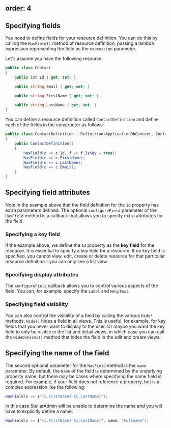 order: 4
---

## Specifying fields

You need to define fields for your resource definition. You can do this by calling the `HasField()` method of resource definition, passing a lambda expression representing the field as the `expression` parameter.

Let's assume you have the following resource.

```cs
public class Contact
{
    public int Id { get; set; }

    public string Email { get; set; }

    public string FirstName { get; set; }

    public string LastName { get; set; }
}
```

You can define a resource definition called `ContactDefinition` and define each of the fields in the constructor as follows:

```cs
public class ContactDefinition : Definition<ApplicationDbContext, Contact>
{
    public ContactDefinition()
    {
        HasField(c => c.Id, f => f.IsKey = true);
        HasField(c => c.FirstName);
        HasField(c => c.LastName);
        HasField(c => c.Email);
    }
}
```

## Specifying field attributes

Note in the example above that the field definition for the `Id` property has extra parameters defined. The optional `configureField` parameter of the `HasField` method is a callback that allows you to specify extra attributes for the field.

### Specifying a key field

If the example above, we define the `Id` property as the **key field** for the resource. It is essential to specify a key field for a resource. If no key field is specified, you cannot view, edit, create or delete resource for that particular resource definition - you can only see a list view.

### Specifying display attributes

The `configureField` callback allows you to control various aspects of the field. You can, for example, specify the `Label` and `HelpText`.

### Specifying field visibility

You can also control the visibility of a field by calling the various `Hide*` methods. `Hide()` hides a field in all views. This is useful, for example, for key fields that you never want to display to the user. Or maybe you want the key field to only be visible in the list and detail views, in which case you can call the `HideOnForms()` method that hides the field in the edit and create views.

## Specifying the name of the field

The second optional parameter for the `HasField` method is the `name` parameter. By default, the `Name` of the field is determined by the underlying property name, but there may be cases where specifying the name field is required. For example, if your field does not reference a property, but is a complex expression like the following:

```cs
HasField(c => $"{c.FirstName} {c.LastName}");
```

In this case StellarAdmin will be unable to determine the name and you will have to explicitly define a name:

```cs
HasField(c => $"{c.FirstName} {c.LastName}", name: "Fullname");
```
